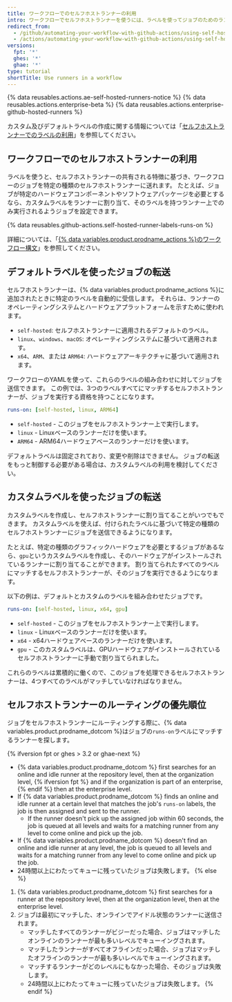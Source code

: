 ```yaml
---
title: ワークフローでのセルフホストランナーの利用
intro: ワークフローでセルフホストランナーを使うには、ラベルを使ってジョブのためのランナーの種類を指定できます。
redirect_from:
  - /github/automating-your-workflow-with-github-actions/using-self-hosted-runners-in-a-workflow
  - /actions/automating-your-workflow-with-github-actions/using-self-hosted-runners-in-a-workflow
versions:
  fpt: '*'
  ghes: '*'
  ghae: '*'
type: tutorial
shortTitle: Use runners in a workflow
---
```


{% data reusables.actions.ae-self-hosted-runners-notice %}
{% data reusables.actions.enterprise-beta %}
{% data reusables.actions.enterprise-github-hosted-runners %}

カスタム及びデフォルトラベルの作成に関する情報については「[セルフホストランナーでのラベルの利用](/actions/hosting-your-own-runners/using-labels-with-self-hosted-runners)」を参照してください。

## ワークフローでのセルフホストランナーの利用

ラベルを使うと、セルフホストランナーの共有される特徴に基づき、ワークフローのジョブを特定の種類のセルフホストランナーに送れます。 たとえば、ジョブが特定のハードウェアコンポーネントやソフトウェアパッケージを必要とするなら、カスタムラベルをランナーに割り当て、そのラベルを持つランナー上でのみ実行されるようジョブを設定できます。

{% data reusables.github-actions.self-hosted-runner-labels-runs-on %}

詳細については、「[{% data variables.product.prodname_actions %}のワークフロー構文](/github/automating-your-workflow-with-github-actions/workflow-syntax-for-github-actions#jobsjob_idruns-on)」を参照してください。

## デフォルトラベルを使ったジョブの転送

セルフホストランナーは、{% data variables.product.prodname_actions %}に追加されたときに特定のラベルを自動的に受信します。 それらは、ランナーのオペレーティングシステムとハードウェアプラットフォームを示すために使われます。

* `self-hosted`: セルフホストランナーに適用されるデフォルトのラベル。
* `linux`、`windows`、`macOS`: オペレーティングシステムに基づいて適用されます。
* `x64`、`ARM`、または `ARM64`: ハードウェアアーキテクチャに基づいて適用されます。

ワークフローのYAMLを使って、これらのラベルの組み合わせに対してジョブを送信できます。 この例では、3つのラベルすべてにマッチするセルフホストランナーが、ジョブを実行する資格を持つことになります。

```yaml
runs-on: [self-hosted, linux, ARM64]
```

- `self-hosted` - このジョブをセルフホストランナー上で実行します。
- `linux` - Linuxベースのランナーだけを使います。
- `ARM64` - ARM64ハードウェアベースのランナーだけを使います。

デフォルトラベルは固定されており、変更や削除はできません。 ジョブの転送をもっと制御する必要がある場合は、カスタムラベルの利用を検討してください。

## カスタムラベルを使ったジョブの転送

カスタムラベルを作成し、セルフホストランナーに割り当てることがいつでもできます。 カスタムラベルを使えば、付けられたラベルに基づいて特定の種類のセルフホストランナーにジョブを送信できるようになります。

たとえば、特定の種類のグラフィックハードウェアを必要とするジョブがあるなら、`gpu`というカスタムラベルを作成し、そのハードウェアがインストールされているランナーに割り当てることができます。 割り当てられたすべてのラベルにマッチするセルフホストランナーが、そのジョブを実行できるようになります。

以下の例は、デフォルトとカスタムのラベルを組み合わせたジョブです。

```yaml
runs-on: [self-hosted, linux, x64, gpu]
```

- `self-hosted` - このジョブをセルフホストランナー上で実行します。
- `linux` - Linuxベースのランナーだけを使います。
- `x64` - x64ハードウェアベースのランナーだけを使います。
- `gpu` - このカスタムラベルは、GPUハードウェアがインストールされているセルフホストランナーに手動で割り当てられました。

これらのラベルは累積的に働くので、このジョブを処理できるセルフホストランナーは、4つすべてのラベルがマッチしていなければなりません。

## セルフホストランナーのルーティングの優先順位

ジョブをセルフホストランナーにルーティングする際に、{% data variables.product.prodname_dotcom %}はジョブの`runs-on`ラベルにマッチするランナーを探します。

{% ifversion fpt or ghes > 3.2 or ghae-next %}
- {% data variables.product.prodname_dotcom %} first searches for an online and idle runner at the repository level, then at the organization level, {% ifversion fpt %} and if the organization is part of an enterprise,{% endif %} then at the enterprise level.
- If {% data variables.product.prodname_dotcom %} finds an online and idle runner at a certain level that matches the job's `runs-on` labels, the job is then assigned and sent to the runner.
  - If the runner doesn't pick up the assigned job within 60 seconds, the job is queued at all levels and waits for a matching runner from any level to come online and pick up the job.
- If {% data variables.product.prodname_dotcom %} doesn't find an online and idle runner at any level, the job is queued to all levels and waits for a matching runner from any level to come online and pick up the job.
- 24時間以上にわたってキューに残っていたジョブは失敗します。
{% else %}
1. {% data variables.product.prodname_dotcom %} first searches for a runner at the repository level, then at the organization level, then at the enterprise level.
2. ジョブは最初にマッチした、オンラインでアイドル状態のランナーに送信されます。
   - マッチしたすべてのランナーがビジーだった場合、ジョブはマッチしたオンラインのランナーが最も多いレベルでキューイングされます。
   - マッチしたランナーがすべてオフラインだった場合、ジョブはマッチしたオフラインのランナーが最も多いレベルでキューイングされます。
   - マッチするランナーがどのレベルにもなかった場合、そのジョブは失敗します。
   - 24時間以上にわたってキューに残っていたジョブは失敗します。
{% endif %}

